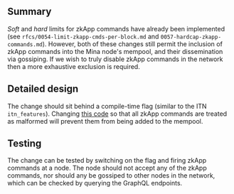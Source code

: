 ## Summary
*Soft* and *hard* limits for zkApp commands have already been implemented (see `rfcs/0054-limit-zkapp-cmds-per-block.md` and `0057-hardcap-zkapp-commands.md`). However, both of these changes still permit the inclusion of zkApp commands into the Mina node's mempool, and their dissemination via gossiping. If we wish to truly disable zkApp commands in the network then a more exhaustive exclusion is required.

## Detailed design
The change should sit behind a compile-time flag (similar to the ITN `itn_features`). Changing [this code](https://github.com/MinaProtocol/mina/blob/03c403e2c1e57a36de4e5b92f75856c825cb7e7e/src/lib/mina_base/user_command.ml#L405) so that all zkApp commands are treated as malformed will prevent them from being added to the mempool.

## Testing
The change can be tested by switching on the flag and firing zkApp commands at a node. The node should not accept any of the zkApp commands, nor should any be gossiped to other nodes in the network, which can be checked by querying the GraphQL endpoints.
